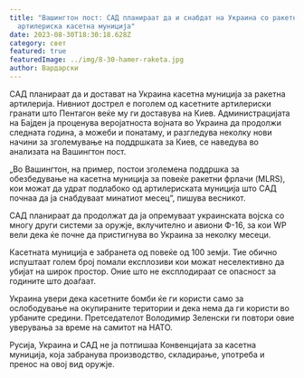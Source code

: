 ```yaml
---
title: "Вашингтон пост: САД планираат да и снабдат на Украина со ракетна
  артилериска касетна муниција"
date: 2023-08-30T18:30:18.628Z
category: свет
featured: true
featuredImage: ../img/8-30-hamer-raketa.jpg
author: Вардарски
---
```

САД планираат да и достават на Украина касетна муниција за ракетна артилерија. Нивниот дострел е поголем од касетните артилериски гранати што Пентагон веќе му ги доставува на Киев. Администрацијата на Бајден ја проценува веројатноста војната во Украина да продолжи следната година, а можеби и понатаму, и разгледува неколку нови начини за зголемување на поддршката за Киев, се наведува во анализата на Вашингтон пост.

„Во Вашингтон, на пример, постои зголемена поддршка за обезбедување на касетна муниција за повеќе ракетни фрлачи (MLRS), кои можат да удрат подлабоко од артилериската муниција што САД почнаа да ја снабдуваат минатиот месец“, пишува весникот.

САД планираат да продолжат да ја опремуваат украинската војска со многу други системи за оружје, вклучително и авиони Ф-16, за кои WP вели дека ќе почне да пристигнува во Украина за неколку месеци.

Касетната муниција е забранета од повеќе од 100 земји. Тие обично испуштаат голем број помали експлозиви кои можат неселективно да убијат на широк простор. Оние што не експлодираат се опасност за годините што доаѓаат.

Украина увери дека касетните бомби ќе ги користи само за ослободување на окупираните територии и дека нема да ги користи во урбаните средини. Претседателот Володимир Зеленски ги повтори овие уверувања за време на самитот на НАТО.

Русија, Украина и САД не ја потпишаа Конвенцијата за касетна муниција, која забранува производство, складирање, употреба и пренос на овој вид оружје.